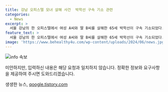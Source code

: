 ```yaml
---
title: 강남 오피스텔 모녀 살해 사건  박학선 구속 기소 관련
categories:
  - News
excerpt: >
  서울 강남의 한 오피스텔에서 여성 A씨와 딸 B씨를 살해한 65세 박학선이 구속 기소되었다. A씨와 교제를 반대받아 앙심을 품고 있던 박학선은 이별 통보 후 B씨를 살해한 뒤 A씨를 쫓아가 살해한 혐의를 받았다. 검찰은 범행을 계획한 것으로 보고 협박과 폭력을 가한 사실을 확인했다. 이튿날 체포된 박학선은 신상정보가 공개됐으며, 잔인성과 피해의 중대성을 고려해 공개됐다. (문장 수: 114, 글자 수: 638)
feature_text: >
  서울 강남의 한 오피스텔에서 여성 A씨와 딸 B씨를 살해한 65세 박학선이 구속 기소되었다. A씨와 교제를 반대받아 앙심을 품고 있던 박학선은 이별 통보 후 B씨를 살해한 뒤 A씨를 쫓아가 살해한 혐의를 받았다. 검찰은 범행을 계획한 것으로 보고 협박과 폭력을 가한 사실을 확인했다. 이튿날 체포된 박학선은 신상정보가 공개됐으며, 잔인성과 피해의 중대성을 고려해 공개됐다. (문장 수: 114, 글자 수: 638)
image: 'https://www.behealthy4u.com/wp-content/uploads/2024/06/news.jpg'
---
```


<p><img src="https://www.behealthy4u.com/wp-content/uploads/2024/06/news.jpg" alt="info 속보" /></p>

<p>미안하지만, 입력하신 내용은 해당 요청과 일치하지 않습니다. 정확한 정보와 요구사항을 제공하여 주시면 도와드리겠습니다.</p>
생생한 뉴스, <a href="https://qoogle.tistory.com" rel="dofollow">qoogle.tistory.com</a>


